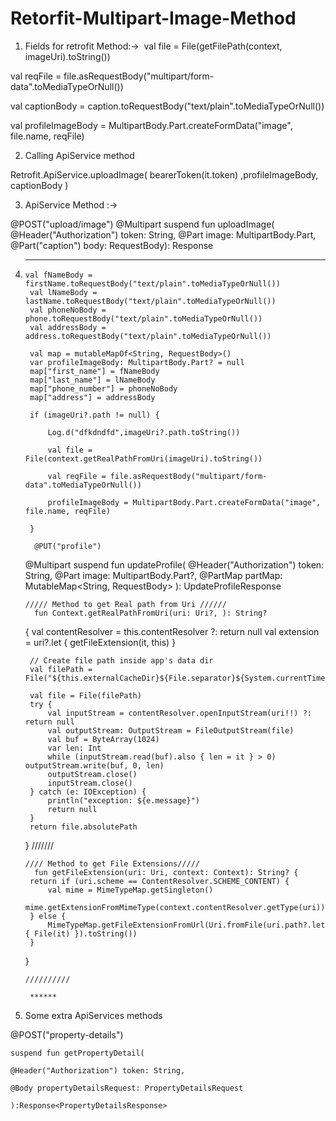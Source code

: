 # Retorfit-Multipart-Image-Method


1. Fields for retrofit Method:-> 
val file = File(getFilePath(context, imageUri).toString())

val reqFile = file.asRequestBody("multipart/form-data".toMediaTypeOrNull())

val captionBody = caption.toRequestBody("text/plain".toMediaTypeOrNull())

val profileImageBody = MultipartBody.Part.createFormData("image", file.name, reqFile)

2. Calling ApiService method

Retrofit.ApiService.uploadImage( bearerToken(it.token) ,profileImageBody,   captionBody )

3. ApiService Method  :->

@POST("upload/image")
@Multipart
suspend fun uploadImage( 
@Header("Authorization") token: String,
@Part image: MultipartBody.Part,
@Part("caption") body: RequestBody): Response<UploadImageResponse>

4. ******

       val fNameBody = firstName.toRequestBody("text/plain".toMediaTypeOrNull())
        val lNameBody = lastName.toRequestBody("text/plain".toMediaTypeOrNull())
        val phoneNoBody = phone.toRequestBody("text/plain".toMediaTypeOrNull())
        val addressBody = address.toRequestBody("text/plain".toMediaTypeOrNull())

        val map = mutableMapOf<String, RequestBody>()
        var profileImageBody: MultipartBody.Part? = null
        map["first_name"] = fNameBody
        map["last_name"] = lNameBody
        map["phone_number"] = phoneNoBody
        map["address"] = addressBody

        if (imageUri?.path != null) {

            Log.d("dfkdndfd",imageUri?.path.toString())

            val file = File(context.getRealPathFromUri(imageUri).toString())

            val reqFile = file.asRequestBody("multipart/form-data".toMediaTypeOrNull())

            profileImageBody = MultipartBody.Part.createFormData("image", file.name, reqFile)

        } 
        
         @PUT("profile")
    @Multipart
    suspend fun updateProfile(
        @Header("Authorization") token: String,
        @Part image: MultipartBody.Part?,
        @PartMap partMap: MutableMap<String, RequestBody>
    ): UpdateProfileResponse
       
       ///// Method to get Real path from Uri //////
         fun Context.getRealPathFromUri(uri: Uri?, ): String?
    {
        val contentResolver = this.contentResolver ?: return null
        val extension = uri?.let { getFileExtension(it, this) }

        // Create file path inside app's data dir
        val filePath = File("${this.externalCacheDir}${File.separator}${System.currentTimeMillis()}.${extension}").toString()

        val file = File(filePath)
        try {
            val inputStream = contentResolver.openInputStream(uri!!) ?: return null
            val outputStream: OutputStream = FileOutputStream(file)
            val buf = ByteArray(1024)
            var len: Int
            while (inputStream.read(buf).also { len = it } > 0) outputStream.write(buf, 0, len)
            outputStream.close()
            inputStream.close()
        } catch (e: IOException) {
            println("exception: ${e.message}")
            return null
        }
        return file.absolutePath
    }
       ///////
       
       //// Method to get File Extensions/////
         fun getFileExtension(uri: Uri, context: Context): String? {
        return if (uri.scheme == ContentResolver.SCHEME_CONTENT) {
            val mime = MimeTypeMap.getSingleton()
            mime.getExtensionFromMimeType(context.contentResolver.getType(uri))
        } else {
            MimeTypeMap.getFileExtensionFromUrl(Uri.fromFile(uri.path?.let { File(it) }).toString())
        }

    }

       //////////
        
        ******

5. Some extra ApiServices methods

@POST("property-details")

    suspend fun getPropertyDetail(
    
    @Header("Authorization") token: String,
    
    @Body propertyDetailsRequest: PropertyDetailsRequest

    ):Response<PropertyDetailsResponse>
    
    
    
